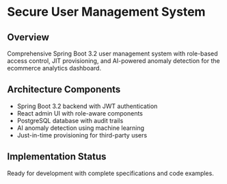 # Secure User Management System

## Overview
Comprehensive Spring Boot 3.2 user management system with role-based access control, JIT provisioning, and AI-powered anomaly detection for the ecommerce analytics dashboard.

## Architecture Components
- Spring Boot 3.2 backend with JWT authentication
- React admin UI with role-aware components
- PostgreSQL database with audit trails
- AI anomaly detection using machine learning
- Just-in-time provisioning for third-party users

## Implementation Status
Ready for development with complete specifications and code examples.
